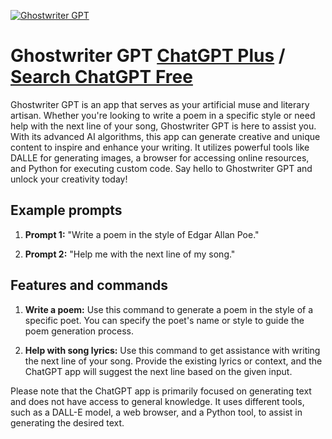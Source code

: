 
[![Ghostwriter GPT](https://files.oaiusercontent.com/file-t4MYLwmczLaKXI1JsXrb76xu?se=2123-10-17T01%3A02%3A03Z&sp=r&sv=2021-08-06&sr=b&rscc=max-age%3D31536000%2C%20immutable&rscd=attachment%3B%20filename%3Dcc21b77c-84e5-433a-b2d5-7b2b68570bdb.png&sig=tLvFQzrWLBX3vxTU5gLvVvoktWqbCt9kGt7VmEDBBqI%3D)](https://chat.openai.com/g/g-17jUoLCFS-ghostwriter-gpt)

# Ghostwriter GPT [ChatGPT Plus](https://chat.openai.com/g/g-17jUoLCFS-ghostwriter-gpt) / [Search ChatGPT Free](https://gptcall.net/index.html#/?search=Ghostwriter%20GPT)

Ghostwriter GPT is an app that serves as your artificial muse and literary artisan. Whether you're looking to write a poem in a specific style or need help with the next line of your song, Ghostwriter GPT is here to assist you. With its advanced AI algorithms, this app can generate creative and unique content to inspire and enhance your writing. It utilizes powerful tools like DALLE for generating images, a browser for accessing online resources, and Python for executing custom code. Say hello to Ghostwriter GPT and unlock your creativity today!

## Example prompts

1. **Prompt 1:** "Write a poem in the style of Edgar Allan Poe."

2. **Prompt 2:** "Help me with the next line of my song."

## Features and commands

1. **Write a poem:** Use this command to generate a poem in the style of a specific poet. You can specify the poet's name or style to guide the poem generation process.

2. **Help with song lyrics:** Use this command to get assistance with writing the next line of your song. Provide the existing lyrics or context, and the ChatGPT app will suggest the next line based on the given input.

Please note that the ChatGPT app is primarily focused on generating text and does not have access to general knowledge. It uses different tools, such as a DALL-E model, a web browser, and a Python tool, to assist in generating the desired text.


